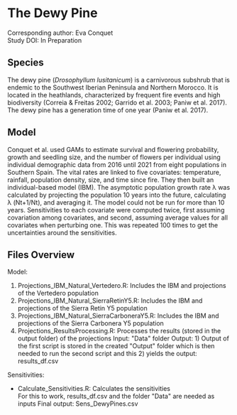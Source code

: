
# The Dewy Pine

Corresponding author: Eva Conquet  
Study DOI: In Preparation

## Species

The dewy pine (_Drosophyllum lusitanicum_) is a carnivorous subshrub that is endemic to the Southwest Iberian Peninsula and Northern Morocco. It is located in the heathlands, characterized by frequent fire events and high biodiversity (Correia & Freitas 2002; Garrido et al. 2003; Paniw et al. 2017). The dewy pine has a generation time of one year (Paniw et al. 2017).

## Model

Conquet et al. used GAMs to estimate survival and flowering probability, growth and seedling size, and the number of flowers per individual using individual demographic data from 2016 until 2021 from eight populations in Southern Spain. The vital rates are linked to five covariates: temperature, rainfall, population density, size, and time since fire. They then built an individual-based model (IBM). The asymptotic population growth rate λ was calculated by projecting the population 10 years into the future, calculating λ (Nt+1/Nt), and averaging it. The model could not be run for more than 10 years. Sensitivities to each covariate were computed twice, first assuming covariation among covariates, and second, assuming average values for all covariates when perturbing one. This was repeated 100 times to get the uncertainties around the sensitivities.

## Files Overview

Model:
1) Projections_IBM_Natural_Vertedero.R: Includes the IBM and projections of the Vertedero population
2) Projections_IBM_Natural_SierraRetinY5.R: Includes the IBM and projections of the Sierra Retin Y5 population
3) Projections_IBM_Natural_SierraCarboneraY5.R: Includes the IBM and projections of the Sierra Carbonera Y5 population
4) Projections_ResultsProcessing.R: Processes the results (stored in the output folder) of the projections
Input: "Data" folder
Output: 1) Output of the first script is stored in the created "Output" folder which is then needed to run the second script and this 2) yields the output: results_df.csv

Sensitivities:  
- Calculate_Sensitivities.R: Calculates the sensitivities  
For this to work, results_df.csv and the folder "Data" are needed as inputs
Final output: Sens_DewyPines.csv
